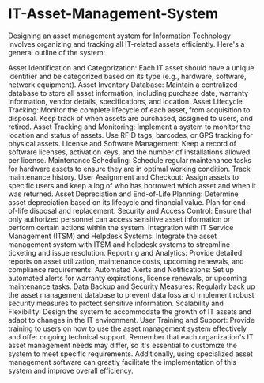 # IT-Asset-Management-System
Designing an asset management system for Information Technology involves organizing and tracking all IT-related assets efficiently.
Here's a general outline of the system:

Asset Identification and Categorization:
Each IT asset should have a unique identifier and be categorized based on its type (e.g., hardware, software, network equipment).
Asset Inventory Database:
Maintain a centralized database to store all asset information, including purchase date, warranty information, vendor details, specifications, and location.
Asset Lifecycle Tracking:
Monitor the complete lifecycle of each asset, from acquisition to disposal. Keep track of when assets are purchased, assigned to users, and retired.
Asset Tracking and Monitoring:
Implement a system to monitor the location and status of assets. Use RFID tags, barcodes, or GPS tracking for physical assets.
License and Software Management:
Keep a record of software licenses, activation keys, and the number of installations allowed per license.
Maintenance Scheduling:
Schedule regular maintenance tasks for hardware assets to ensure they are in optimal working condition. Track maintenance history.
User Assignment and Checkout:
Assign assets to specific users and keep a log of who has borrowed which asset and when it was returned.
Asset Depreciation and End-of-Life Planning:
Determine asset depreciation based on its lifecycle and financial value. Plan for end-of-life disposal and replacement.
Security and Access Control:
Ensure that only authorized personnel can access sensitive asset information or perform certain actions within the system.
Integration with IT Service Management (ITSM) and Helpdesk Systems:
Integrate the asset management system with ITSM and helpdesk systems to streamline ticketing and issue resolution.
Reporting and Analytics:
Provide detailed reports on asset utilization, maintenance costs, upcoming renewals, and compliance requirements.
Automated Alerts and Notifications:
Set up automated alerts for warranty expirations, license renewals, or upcoming maintenance tasks.
Data Backup and Security Measures:
Regularly back up the asset management database to prevent data loss and implement robust security measures to protect sensitive information.
Scalability and Flexibility:
Design the system to accommodate the growth of IT assets and adapt to changes in the IT environment.
User Training and Support:
Provide training to users on how to use the asset management system effectively and offer ongoing technical support.
Remember that each organization's IT asset management needs may differ, so it's essential to customize the system to meet specific requirements. Additionally, using specialized asset management software can greatly facilitate the implementation of this system and improve overall efficiency.




